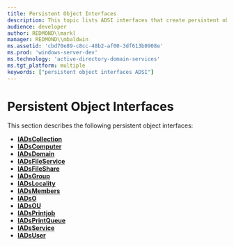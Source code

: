 ```yaml
---
title: Persistent Object Interfaces
description: This topic lists ADSI interfaces that create persistent objects in the directory.
audience: developer
author: REDMOND\\markl
manager: REDMOND\\mbaldwin
ms.assetid: 'cbd70e89-c8cc-48b2-af00-3df613b0908e'
ms.prod: 'windows-server-dev'
ms.technology: 'active-directory-domain-services'
ms.tgt_platform: multiple
keywords: ["persistent object interfaces ADSI"]
---
```


# Persistent Object Interfaces

This section describes the following persistent object interfaces:

-   [**IADsCollection**](iadscollection.md)
-   [**IADsComputer**](iadscomputer.md)
-   [**IADsDomain**](iadsdomain.md)
-   [**IADsFileService**](iadsfileservice.md)
-   [**IADsFileShare**](iadsfileshare.md)
-   [**IADsGroup**](iadsgroup.md)
-   [**IADsLocality**](iadslocality.md)
-   [**IADsMembers**](iadsmembers.md)
-   [**IADsO**](iadso.md)
-   [**IADsOU**](iadsou.md)
-   [**IADsPrintjob**](iadsprintjob.md)
-   [**IADsPrintQueue**](iadsprintqueue.md)
-   [**IADsService**](iadsservice.md)
-   [**IADsUser**](iadsuser.md)

 

 




